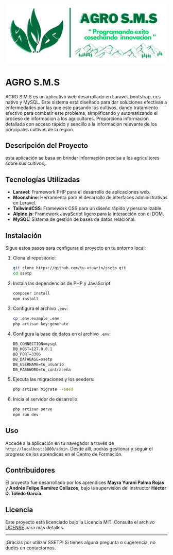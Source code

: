 <p align="center">
  <img src="./public/images/readme.png" alt="Logo">
</p>

# AGRO S.M.S


 AGRO S.M.S es un aplicativo web desarrollado en Laravel, bootstrap, ccs nativo y MySQL. Este sistema está diseñado para dar soluciones efectivas a enfermedades por las que este pasando los cultivos, dando tratamiento efectivo para combatir este problema, simplificando y automatizando el proceso de informacion a los agricultores. Proporciona informacion detallada con acceso rápido y sencillo a la información relevante de los principales cultivos de la region.

## Descripción del Proyecto

esta aplicación se basa en brindar información precisa a los agricultores sobre sus cultivos,.

## Tecnologías Utilizadas

- **Laravel**: Framework PHP para el desarrollo de aplicaciones web.
- **Moonshine**: Herramienta para el desarrollo de interfaces administrativas en Laravel.
- **TailwindCSS**: Framework CSS para un diseño rápido y personalizable.
- **Alpine.js**: Framework JavaScript ligero para la interacción con el DOM.
- **MySQL**: Sistema de gestión de bases de datos relacional.

## Instalación

Sigue estos pasos para configurar el proyecto en tu entorno local:

1. Clona el repositorio:
   ```bash
   git clone https://github.com/tu-usuario/ssetp.git
   cd ssetp
   ```

2. Instala las dependencias de PHP y JavaScript:
   ```bash
   composer install
   npm install
   ```

3. Configura el archivo `.env`:
   ```bash
   cp .env.example .env
   php artisan key:generate
   ```

4. Configura la base de datos en el archivo `.env`:
   ```env
   DB_CONNECTION=mysql
   DB_HOST=127.0.0.1
   DB_PORT=3306
   DB_DATABASE=ssetp
   DB_USERNAME=tu_usuario
   DB_PASSWORD=tu_contraseña
   ```

5. Ejecuta las migraciones y los seeders:
   ```bash
   php artisan migrate --seed
   ```

6. Inicia el servidor de desarrollo:
   ```bash
   php artisan serve
   npm run dev
   ```

## Uso

Accede a la aplicación en tu navegador a través de `http://localhost:8000/admin`. Desde allí, podrás gestionar y seguir el progreso de los aprendices en el Centro de Formación.

## Contribuidores

El proyecto fue desarrollado por los aprendices **Mayra Yurani Palma Rojas** y **Andrés Felipe Ramírez Collazos**, bajo la supervisión del instructor **Héctor D. Toledo García**.

## Licencia

Este proyecto está licenciado bajo la Licencia MIT. Consulta el archivo [LICENSE](LICENSE) para más detalles.

---

¡Gracias por utilizar SSETP! Si tienes alguna pregunta o sugerencia, no dudes en contactarnos.
